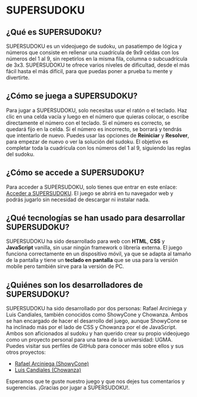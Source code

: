 # SUPERSUDOKU

## ¿Qué es SUPERSUDOKU?

SUPERSUDOKU es un videojuego de sudoku, un pasatiempo de lógica y números que consiste en rellenar una cuadrícula de 9x9 celdas con los números del 1 al 9, sin repetirlos en la misma fila, columna o subcuadrícula de 3x3. SUPERSUDOKU te ofrece varios niveles de dificultad, desde el más fácil hasta el más difícil, para que puedas poner a prueba tu mente y divertirte.

## ¿Cómo se juega a SUPERSUDOKU?

Para jugar a SUPERSUDOKU, solo necesitas usar el ratón o el teclado. Haz clic en una celda vacía y luego en el número que quieras colocar, o escribe directamente el número con el teclado. Si el número es correcto, se quedará fijo en la celda. Si el número es incorrecto, se borrará y tendrás que intentarlo de nuevo. Puedes usar las opciones de **Reiniciar** y **Resolver**, para empezar de nuevo o ver la solución del sudoku. El objetivo es completar toda la cuadrícula con los números del 1 al 9, siguiendo las reglas del sudoku.

## ¿Cómo se accede a SUPERSUDOKU?

Para acceder a SUPERSUDOKU, solo tienes que entrar en este enlace: [Acceder a SUPERSUDOKU](https://showycone.github.io/sudoku-game/). El juego se abrirá en tu navegador web y podrás jugarlo sin necesidad de descargar ni instalar nada.

## ¿Qué tecnologías se han usado para desarrollar SUPERSUDOKU?

SUPERSUDOKU ha sido desarrollado para web con **HTML**, **CSS** y **JavaScript** vanilla, sin usar ningún framework o librería externa. El juego funciona correctamente en un dispositivo móvil, ya que se adapta al tamaño de la pantalla y tiene un **teclado en pantalla** que se usa para la versión mobile pero también sirve para la versión de PC.

## ¿Quiénes son los desarrolladores de SUPERSUDOKU?

SUPERSUDOKU ha sido desarrollado por dos personas: Rafael Arciniega y Luis Candiales, también conocidos como ShowyCone y Chowanza. Ambos se han encargado de hacer el desarrollo del juego, aunque ShowyCone se ha inclinado más por el lado de CSS y Chowanza por el de JavaScript. Ambos son aficionados al sudoku y han querido crear su propio videojuego como un proyecto personal para una tarea de la universidad: UGMA. Puedes visitar sus perfiles de GitHub para conocer más sobre ellos y sus otros proyectos:

- [Rafael Arciniega (ShowyCone)](https://github.com/ShowyCone)
- [Luis Candiales (Chowanza)](https://github.com/Chowanza)

Esperamos que te guste nuestro juego y que nos dejes tus comentarios y sugerencias. ¡Gracias por jugar a SUPERSUDOKU!.
